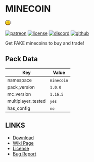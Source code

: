 # MINECOIN
![alt](pack.png)


[![patreon](https://img.shields.io/endpoint?url=https%3A%2F%2Fraw.githubusercontent.com%2Flegopitstop%2Fwebsite-files%2Fmain%2Fshields.io%2Fpatreon.json)](https://www.patreon.com/Legopitstop "Go to patreon")
[![license](https://img.shields.io/endpoint?url=https%3A%2F%2Fraw.githubusercontent.com%2Flegopitstop%2Fwebsite-files%2Fmain%2Fshields.io%2Flicense.json)](https://legopitstop.weebly.com/legopitstops-common-license-v2.html "Go to legopitstop.weebly.com")
[![discord](https://img.shields.io/discord/479902284810027008)](https://legopitstop.weebly.com/discord.html "Go to legopitstop.weebly.com")
[![github](https://img.shields.io/github/issues-raw/legopitstop/Datapacks)](https://github.com/legopitstop/Datapacks/issues "Go to Github")

Get FAKE minecoins to buy and trade!
## Pack Data
| Key                | Value  |
| ------------------ | ------ |
| namespace          | `minecoin` |
| pack_version       | `1.0.0`  |
| mc_version         | `1.16.5` |
| multiplayer_tested | `yes`     |
| has_config         | `no`     |

## LINKS
- [Download](https://www.curseforge.com/minecraft/customization/minecoin-datapack)
- [Wiki Page](https://github.com/legopitstop/Datapacks/wiki)
- [License](https://legopitstop.weebly.com/legopitstops-common-license-v2.html)
- [Bug Report](https://github.com/legopitstop/Datapacks/issues)